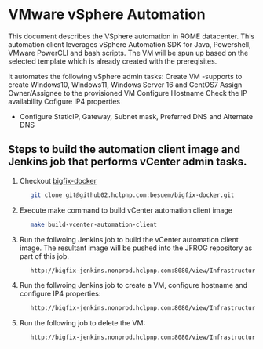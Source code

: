 # VMware vSphere Automation

This document describes the VSphere automation in ROME datacenter. This automation client leverages vSphere Automation SDK for Java, Powershell, VMware PowerCLI and bash scripts. The VM will be spun up based on the selected template which is already created with the prereqisites. 

It automates the following vSphere admin tasks:
Create VM
  -supports to create Windows10, Windows11, Windows Server 16 and CentOS7
Assign Owner/Assignee to the provisioned VM
Configure Hostname
Check the IP availability
Cofigure IP4 properties
   - Configure StaticIP, Gateway, Subnet mask, Preferred DNS and Alternate DNS

## Steps to build the automation client image and Jenkins job that performs vCenter admin tasks.

1. Checkout [bigfix-docker](git@github02.hclpnp.com:besuem/bigfix-docker.git)
   ```bash
      git clone git@github02.hclpnp.com:besuem/bigfix-docker.git
   ```

2. Execute make command to build vCenter automation client image
   ```bash
      make build-vcenter-automation-client
   ```

3. Run the follwoing Jenkins job to build the vCenter automation client image. The resultant image will be pushed into the JFROG repository as part of this job.
   ```bash
      http://bigfix-jenkins.nonprod.hclpnp.com:8080/view/Infrastructure/job/Bigfix_VCenter_Build_Automation_Client/
   ```

4. Run the follwoing Jenkins job to create a VM, configure hostname and configure IP4 properties:
   ```bash
      http://bigfix-jenkins.nonprod.hclpnp.com:8080/view/Infrastructure/job/Bigfix_VCenter_Create_VM/      
   ```
   
5. Run the following job to delete the VM:
   ```bash
      http://bigfix-jenkins.nonprod.hclpnp.com:8080/view/Infrastructure/job/Bigfix_VCenter_Delete_VM/
